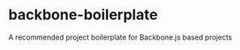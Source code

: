 backbone-boilerplate
====================

A recommended project boilerplate for Backbone.js based projects
